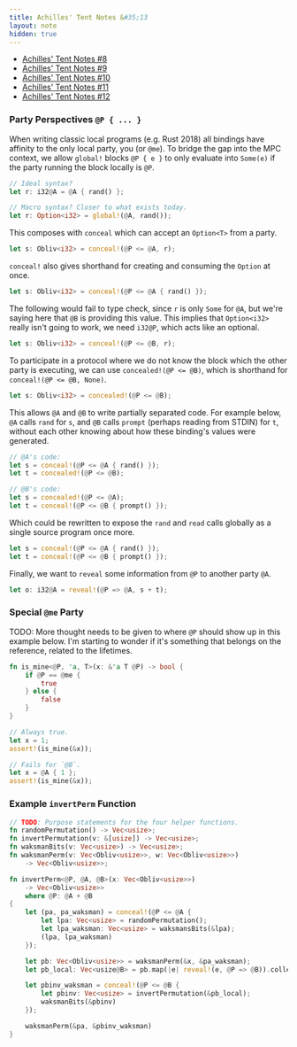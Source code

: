 ```yaml
---
title: Achilles' Tent Notes &#35;13
layout: note
hidden: true
---
```


- [Achilles' Tent Notes &#35;8](/research/2019-10-13-achilles-8)
- [Achilles' Tent Notes &#35;9](/research/2019-10-15-achilles-9)
- [Achilles' Tent Notes &#35;10](/research/2019-10-28-achilles-10)
- [Achilles' Tent Notes &#35;11](/research/2019-11-11-achilles-11)
- [Achilles' Tent Notes &#35;12](/research/2019-12-02-achilles-12)

### Party Perspectives `@P { ... }`

When writing classic local programs (e.g. Rust 2018) all bindings have affinity
to the only local party, you (or `@me`). To bridge the gap into the MPC
context, we allow `global!` blocks `@P { e }` to only evaluate into `Some(e)`
if the party running the block locally is `@P`.

```rust
// Ideal syntax?
let r: i32@A = @A { rand() };

// Macro syntax? Closer to what exists today.
let r: Option<i32> = global!(@A, rand());
```

This composes with `conceal` which can accept an `Option<T>` from a party.

```rust
let s: Obliv<i32> = conceal!(@P <= @A, r);
```

`conceal!` also gives shorthand for creating and consuming the `Option` at
once.

```rust
let s: Obliv<i32> = conceal!(@P <= @A { rand() });
```

The following would fail to type check, since `r` is only `Some` for `@A`, but
we're saying here that `@B` is providing this value. This implies that
`Option<i32>` really isn't going to work, we need `i32@P`, which acts like an
optional.

```rust
let s: Obliv<i32> = conceal!(@P <= @B, r);
```

To participate in a protocol where we do not know the block which the other
party is executing, we can use `concealed!(@P <= @B)`, which is shorthand for
`conceal!(@P <= @B, None)`.

```rust
let s: Obliv<i32> = concealed!(@P <= @B);
```

This allows `@A` and `@B` to write partially separated code. For example below,
`@A` calls `rand` for `s`, and `@B` calls `prompt` (perhaps reading from STDIN)
for `t`, without each other knowing about how these binding's values were
generated.

```rust
// @A's code:
let s = conceal!(@P <= @A { rand() });
let t = concealed!(@P <= @B);

// @B's code:
let s = concealed!(@P <= @A);
let t = conceal!(@P <= @B { prompt() });
```

Which could be rewritten to expose the `rand` and `read` calls globally as a
single source program once more.

```rust
let s = conceal!(@P <= @A { rand() });
let t = conceal!(@P <= @B { prompt() });
```

Finally, we want to `reveal` some information from `@P` to another party `@A`.

```rust
let o: i32@A = reveal!(@P => @A, s + t);
```

### Special `@me` Party

TODO: More thought needs to be given to where `@P` should show up in this
example below. I'm starting to wonder if it's something that belongs on the
reference, related to the lifetimes.

```rust
fn is_mine<@P, 'a, T>(x: &'a T @P) -> bool {
    if @P == @me {
        true
    } else {
        false
    }
}

// Always true.
let x = 1;
assert!(is_mine(&x));

// Fails for `@B`.
let x = @A { 1 };
assert!(is_mine(&x));
```

### Example `invertPerm` Function

```rust
// TODO: Purpose statements for the four helper functions.
fn randomPermutation() -> Vec<usize>;
fn invertPermutation(v: &[usize]) -> Vec<usize>;
fn waksmanBits(v: Vec<usize>) -> Vec<usize>;
fn waksmanPerm(v: Vec<Obliv<usize>>, w: Vec<Obliv<usize>>)
    -> Vec<Obliv<usize>>;

fn invertPerm<@P, @A, @B>(x: Vec<Obliv<usize>>)
    -> Vec<Obliv<usize>>
    where @P: @A + @B
{
    let (pa, pa_waksman) = conceal!(@P <= @A {
        let lpa: Vec<usize> = randomPermutation();
        let lpa_waksman: Vec<usize> = waksmansBits(&lpa);
        (lpa, lpa_waksman)
    });

    let pb: Vec<Obliv<usize>> = waksmanPerm(&x, &pa_waksman);
    let pb_local: Vec<usize@B> = pb.map(|e| reveal!(e, @P => @B)).collect();

    let pbinv_waksman = conceal!(@P <= @B {
        let pbinv: Vec<usize> = invertPermutation(&pb_local);
        waksmanBits(&pbinv)
    });

    waksmanPerm(&pa, &pbinv_waksman)
}
```
